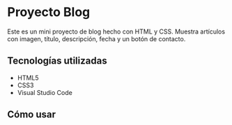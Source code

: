 # Proyecto Blog

Este es un mini proyecto de blog hecho con HTML y CSS. Muestra artículos con imagen, título, descripción, fecha y un botón de contacto.

## Tecnologías utilizadas

- HTML5
- CSS3
- Visual Studio Code

## Cómo usar

